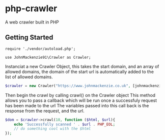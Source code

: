# php-crawler
A web crawler built in PHP

## Getting Started

`require './vendor/autoload.php';`

`use JohnMackenzie91\Crawler as Crawler;`

Instanciat a new Crawler Object, this takes the start domain, and an array of allowed domains, the domain of the start url is automatically added to the list of allowed domains.

````php
$crawler = new Crawler("https://www.johnmackenzie.co.uk", [johnmackenzie.co.uk]);
````

Then begin the crawl by calling crawl() on the Crawler object
This method allows you to pass a callback which will be run once a successfuly request has been made to the url
The variables passed into this call back is the response from the request, and the url. 

```php
$dom = $crawler->crawl(10, function ($html, $url){
    echo 'Successfully scanned ' . $url . PHP_EOL;
    // do something cool with the $html
});
```